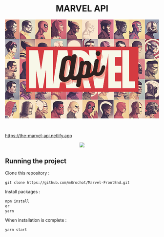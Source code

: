 <h1 align="center">
	MARVEL API
</h1>

<p align="center">
<a href="https://the-marvel-api.netlify.app/">
  <img width="700"
       src="https://github.com/mBrochot/Marvel-FrontEnd/raw/master/src/images/marvel-api.png"  />
  </a>
</p>
<br/>




https://the-marvel-api.netlify.app

<p align="center">
	<img src="https://github.com/mBrochot/Marvel-FrontEnd/blob/master/src/preview/capture-marv.gif">
</p>


## Running the project

Clone this repository :

```
git clone https://github.com/mBrochot/Marvel-FrontEnd.git
```

Install packages :

```
npm install
or
yarn
```

When installation is complete :

```bash
yarn start
```
